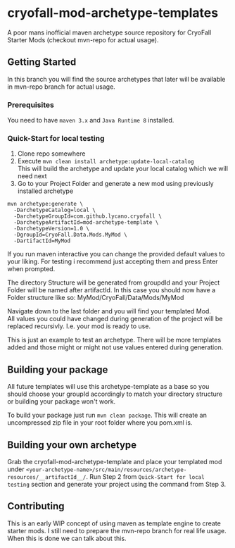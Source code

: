 # cryofall-mod-archetype-templates

A poor mans inofficial maven archetype source repository for CryoFall Starter Mods (checkout mvn-repo for actual usage).

## Getting Started

In this branch you will find the source archetypes that later will be available in mvn-repo branch for actual usage.

### Prerequisites

You need to have `maven 3.x` and `Java Runtime 8` installed.

### Quick-Start for local testing

1) Clone repo somewhere
2) Execute `mvn clean install archetype:update-local-catalog` \
This will build the archetype and update your local catalog which we will need next
3) Go to your Project Folder and generate a new mod using previously installed archetype
```
mvn archetype:generate \
  -DarchetypeCatalog=local \
  -DarchetypeGroupId=com.github.lycano.cryofall \
  -DarchetypeArtifactId=mod-archetype-template \
  -DarchetypeVersion=1.0 \
  -DgroupId=CryoFall.Data.Mods.MyMod \
  -DartifactId=MyMod
```

If you run maven interactive you can change the provided default values to your liking. For testing i recommend just accepting them and press Enter when prompted.

The directory Structure will be generated from groupdId and your Project Folder will be named after artifactId.
In this case you should now have a Folder structure like so: MyMod/CryoFall/Data/Mods/MyMod

Navigate down to the last folder and you will find your templated Mod. \
All values you could have changed during generation of the project will be replaced recursivly. I.e. your mod is ready to use.

This is just an example to test an archetype. There will be more templates added and those might or might not use values entered during generation.

## Building your package

All future templates will use this archetype-template as a base so you should choose your groupId accordingly to match your directory structure or building your package won't work.

To build your package just run `mvn clean package`. This will create an uncompressed zip file in your root folder where you pom.xml is.

## Building your own archetype

Grab the cryofall-mod-archetype-template and place your templated mod under `<your-archetype-name>/src/main/resources/archetype-resources/__artifactId__/`. Run Step 2 from `Quick-Start for local testing` section and generate your project using the command from Step 3.

## Contributing

This is an early WIP concept of using maven as template engine to create starter mods. I still need to prepare the mvn-repo branch for real life usage. When this is done we can talk about this.